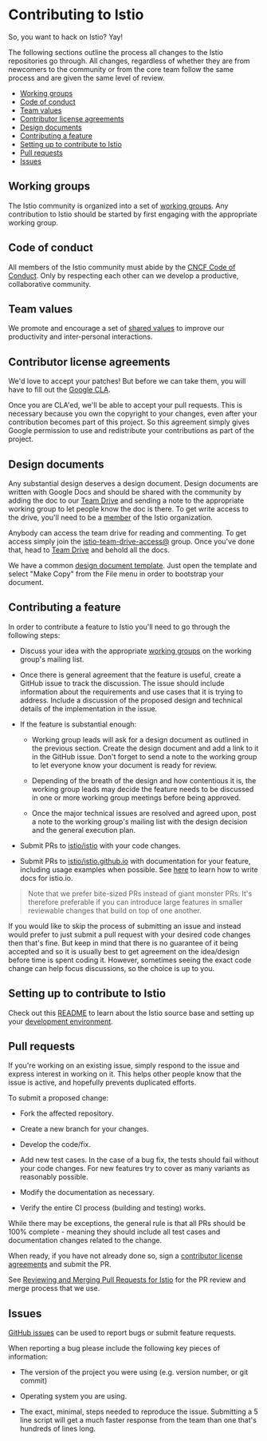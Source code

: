 # Contributing to Istio

So, you want to hack on Istio? Yay!

The following sections outline the process all changes to the Istio
repositories go through.  All changes, regardless of whether they are from
newcomers to the community or from the core team follow the
same process and are given the same level of review.

- [Working groups](#working-groups)
- [Code of conduct](#code-of-conduct)
- [Team values](#team-values)
- [Contributor license agreements](#contributor-license-agreements)
- [Design documents](#design-documents)
- [Contributing a feature](#contributing-a-feature)
- [Setting up to contribute to Istio](#setting-up-to-contribute-to-istio)
- [Pull requests](#pull-requests)
- [Issues](#issues)

## Working groups

The Istio community is organized into a set of [working groups](WORKING-GROUPS.md).
Any contribution to Istio should be started by first engaging with the appropriate working group.

## Code of conduct

All members of the Istio community must abide by the
[CNCF Code of Conduct](https://github.com/cncf/foundation/blob/master/code-of-conduct.md).
Only by respecting each other can we develop a productive, collaborative community.

## Team values

We promote and encourage a set of [shared values](VALUES.md) to improve our
productivity and inter-personal interactions.

## Contributor license agreements

We'd love to accept your patches! But before we can take them, you will have
to fill out the [Google CLA](https://cla.developers.google.com).

Once you are CLA'ed, we'll be able to accept your pull requests. This is
necessary because you own the copyright to your changes, even after your
contribution becomes part of this project. So this agreement simply gives Google
permission to use and redistribute your contributions as part of the project.

## Design documents

Any substantial design deserves a design document. Design documents are written with Google Docs and
should be shared with the community by adding the doc to our [Team Drive](https://drive.google.com/corp/drive/u/0/folders/0AIS5p3eW9BCtUk9PVA)
and sending a note to the appropriate working group to let people know the doc is there. To get write access
to the drive, you'll need to be a [member](ROLES.md#member) of the Istio organization.

Anybody can access the team drive for reading and commenting. To get access simply join the
[istio-team-drive-access@](https://groups.google.com/forum/#!forum/istio-team-drive-access) group.
Once you've done that, head to [Team Drive](https://drive.google.com/corp/drive/u/0/folders/0AIS5p3eW9BCtUk9PVA) and
behold all the docs.

We have a common [design document template](https://docs.google.com/document/d/1cpolPNH_RtSobUjTkXyyxsCJT7EKD8fGiN2TgYLeJu8/edit#heading=h.7zgnj8bwqfld).
Just open the template and select "Make Copy" from the File menu in order to bootstrap your document.

## Contributing a feature

In order to contribute a feature to Istio you'll need to go through the following steps:

- Discuss your idea with the appropriate [working groups](WORKING-GROUPS.md) on the working 
group's mailing list.

- Once there is general agreement that the feature is useful, create a GitHub issue to track the discussion. The issue should include information
about the requirements and use cases that it is trying to address. Include a discussion of the proposed design and technical details of the
implementation in the issue.

- If the feature is substantial enough:

  - Working group leads will ask for a design document as outlined in the previous section.
  Create the design document and add a link to it in the GitHub issue. Don't forget to send a note to the 
  working group to let everyone know your document is ready for review.

  - Depending of the breath of the design and how contentious it is, the working group leads may decide
  the feature needs to be discussed in one or more working group meetings before being approved.

  - Once the major technical issues are resolved and agreed upon, post a note to the working group's mailing
  list with the design decision and the general execution plan.

- Submit PRs to [istio/istio](https://github.com/istio/istio) with your code changes.

- Submit PRs to [istio/istio.github.io](https://github.com/istio/istio.github.io) with
documentation for your feature, including usage examples when possible. See [here](https://istio.io/about/contribute/)
to learn how to write docs for istio.io.

> Note that we prefer bite-sized PRs instead of giant monster PRs. It's therefore preferable if you
can introduce large features in smaller reviewable changes that build on top of one another.

If you would like to skip the process of submitting an issue and
instead would prefer to just submit a pull request with your desired
code changes then that's fine. But keep in mind that there is no guarantee
of it being accepted and so it is usually best to get agreement on the
idea/design before time is spent coding it. However, sometimes seeing the
exact code change can help focus discussions, so the choice is up to you.

## Setting up to contribute to Istio

Check out this [README](https://github.com/istio/istio/blob/master/README.md) to learn about 
the Istio source base and setting up your [development environment](https://github.com/istio/istio/wiki/Dev-Guide).

## Pull requests

If you're working on an existing issue, simply respond to the issue and express
interest in working on it. This helps other people know that the issue is
active, and hopefully prevents duplicated efforts.

To submit a proposed change:

- Fork the affected repository.

- Create a new branch for your changes.

- Develop the code/fix.

- Add new test cases. In the case of a bug fix, the tests should fail
  without your code changes. For new features try to cover as many
  variants as reasonably possible.

- Modify the documentation as necessary.

- Verify the entire CI process (building and testing) works.

While there may be exceptions, the general rule is that all PRs should
be 100% complete - meaning they should include all test cases and documentation
changes related to the change.

When ready, if you have not already done so, sign a
[contributor license agreements](#contributor-license-agreements) and submit
the PR.

See [Reviewing and Merging Pull Requests for Istio](REVIEWING.md) for the PR review and
merge process that we use.

## Issues

[GitHub issues](https://github.com/istio/istio/issues/new/choose) can be used to report bugs or submit feature requests.

When reporting a bug please include the following key pieces of information:

- The version of the project you were using (e.g. version number,
  or git commit)

- Operating system you are using.

- The exact, minimal, steps needed to reproduce the issue.
  Submitting a 5 line script will get a much faster response from the team
  than one that's hundreds of lines long.
